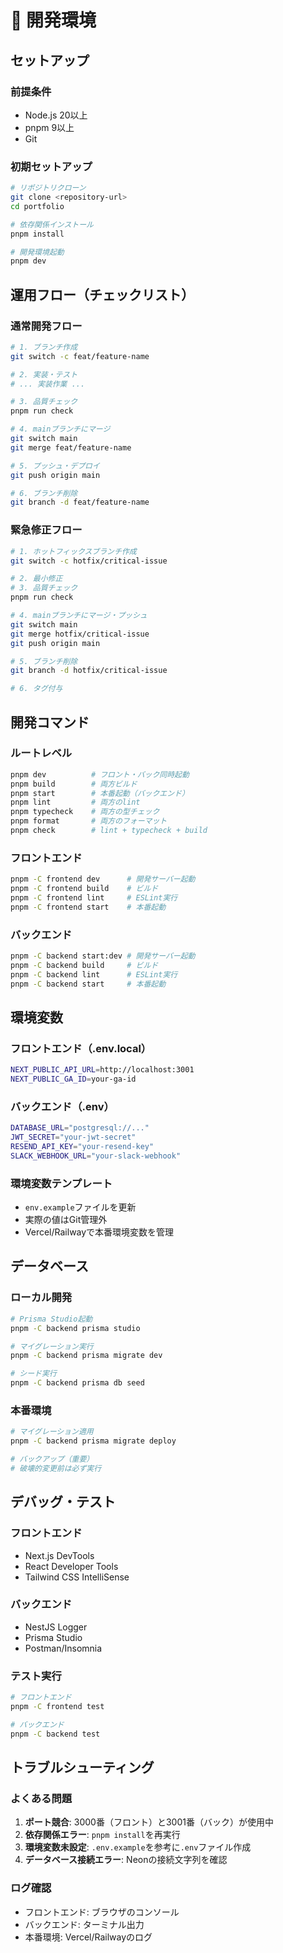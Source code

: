# 🚀 開発環境

## セットアップ

### 前提条件
- Node.js 20以上
- pnpm 9以上
- Git

### 初期セットアップ
```bash
# リポジトリクローン
git clone <repository-url>
cd portfolio

# 依存関係インストール
pnpm install

# 開発環境起動
pnpm dev
```

## 運用フロー（チェックリスト）

### 通常開発フロー
```bash
# 1. ブランチ作成
git switch -c feat/feature-name

# 2. 実装・テスト
# ... 実装作業 ...

# 3. 品質チェック
pnpm run check

# 4. mainブランチにマージ
git switch main
git merge feat/feature-name

# 5. プッシュ・デプロイ
git push origin main

# 6. ブランチ削除
git branch -d feat/feature-name
```

### 緊急修正フロー
```bash
# 1. ホットフィックスブランチ作成
git switch -c hotfix/critical-issue

# 2. 最小修正
# 3. 品質チェック
pnpm run check

# 4. mainブランチにマージ・プッシュ
git switch main
git merge hotfix/critical-issue
git push origin main

# 5. ブランチ削除
git branch -d hotfix/critical-issue

# 6. タグ付与
```

## 開発コマンド

### ルートレベル
```bash
pnpm dev          # フロント・バック同時起動
pnpm build        # 両方ビルド
pnpm start        # 本番起動（バックエンド）
pnpm lint         # 両方のlint
pnpm typecheck    # 両方の型チェック
pnpm format       # 両方のフォーマット
pnpm check        # lint + typecheck + build
```

### フロントエンド
```bash
pnpm -C frontend dev      # 開発サーバー起動
pnpm -C frontend build    # ビルド
pnpm -C frontend lint     # ESLint実行
pnpm -C frontend start    # 本番起動
```

### バックエンド
```bash
pnpm -C backend start:dev # 開発サーバー起動
pnpm -C backend build     # ビルド
pnpm -C backend lint      # ESLint実行
pnpm -C backend start     # 本番起動
```

## 環境変数

### フロントエンド（.env.local）
```bash
NEXT_PUBLIC_API_URL=http://localhost:3001
NEXT_PUBLIC_GA_ID=your-ga-id
```

### バックエンド（.env）
```bash
DATABASE_URL="postgresql://..."
JWT_SECRET="your-jwt-secret"
RESEND_API_KEY="your-resend-key"
SLACK_WEBHOOK_URL="your-slack-webhook"
```

### 環境変数テンプレート
- `env.example`ファイルを更新
- 実際の値はGit管理外
- Vercel/Railwayで本番環境変数を管理

## データベース

### ローカル開発
```bash
# Prisma Studio起動
pnpm -C backend prisma studio

# マイグレーション実行
pnpm -C backend prisma migrate dev

# シード実行
pnpm -C backend prisma db seed
```

### 本番環境
```bash
# マイグレーション適用
pnpm -C backend prisma migrate deploy

# バックアップ（重要）
# 破壊的変更前は必ず実行
```

## デバッグ・テスト

### フロントエンド
- Next.js DevTools
- React Developer Tools
- Tailwind CSS IntelliSense

### バックエンド
- NestJS Logger
- Prisma Studio
- Postman/Insomnia

### テスト実行
```bash
# フロントエンド
pnpm -C frontend test

# バックエンド
pnpm -C backend test
```

## トラブルシューティング

### よくある問題
1. **ポート競合**: 3000番（フロント）と3001番（バック）が使用中
2. **依存関係エラー**: `pnpm install`を再実行
3. **環境変数未設定**: `.env.example`を参考に`.env`ファイル作成
4. **データベース接続エラー**: Neonの接続文字列を確認

### ログ確認
- フロントエンド: ブラウザのコンソール
- バックエンド: ターミナル出力
- 本番環境: Vercel/Railwayのログ 